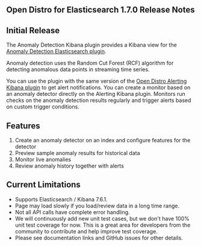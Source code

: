 ## Open Distro for Elasticsearch 1.7.0 Release Notes

## Initial Release
The Anomaly Detection Kibana plugin provides a Kibana view for the [Anomaly Detection Elasticsearch plugin](https://github.com/opendistro-for-elasticsearch/anomaly-detection).

Anomaly detection uses the Random Cut Forest (RCF) algorithm for detecting anomalous data points in streaming time series. 

You can use the plugin with the same version of the [Open Distro Alerting Kibana plugin](https://github.com/opendistro-for-elasticsearch/alerting-kibana-plugin) to get alert notifications. You can create a monitor based on an anomaly detector directly on the Alerting Kibana plugin. Monitors run checks on the anomaly detection results regularly and trigger alerts based on custom trigger conditions.

## Features

1. Create an anomaly detector on an index and configure features for the detector
2. Preview sample anomaly results for historical data
3. Monitor live anomalies
4. Review anomaly history together with alerts

## Current Limitations

- Supports Elasticsearch / Kibana 7.6.1.
- Page may load slowly if you load/review data in a long time range.
- Not all API calls have complete error handling.
- We will continuously add new unit test cases, but we don't have 100% unit test coverage for now. This is a great area for developers from the community to contribute and help improve test coverage.
- Please see documentation links and GitHub issues for other details.